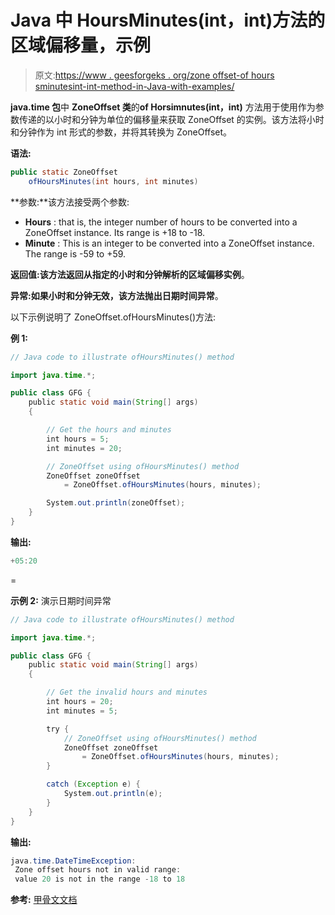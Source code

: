 # Java 中 HoursMinutes(int，int)方法的区域偏移量，示例

> 原文:[https://www . geesforgeks . org/zone offset-of hours sminutesint-int-method-in-Java-with-examples/](https://www.geeksforgeeks.org/zoneoffset-ofhoursminutesint-int-method-in-java-with-examples/)

**java.time 包**中 **ZoneOffset 类**的**of Horsimnutes(int，int)** 方法用于使用作为参数传递的以小时和分钟为单位的偏移量来获取 ZoneOffset 的实例。该方法将小时和分钟作为 int 形式的参数，并将其转换为 ZoneOffset。

**语法:**

```java
public static ZoneOffset 
    ofHoursMinutes(int hours, int minutes)

```

**参数:**该方法接受两个参数:

*   **Hours** : that is, the integer number of hours to be converted into a ZoneOffset instance. Its range is +18 to -18.
*   **Minute** : This is an integer to be converted into a ZoneOffset instance. The range is -59 to +59.

**返回值:**该方法返回从指定的小时和分钟解析的**区域偏移实例**。

**异常:**如果小时和分钟无效，该方法抛出**日期时间异常**。

以下示例说明了 ZoneOffset.ofHoursMinutes()方法:

**例 1:**

```java
// Java code to illustrate ofHoursMinutes() method

import java.time.*;

public class GFG {
    public static void main(String[] args)
    {

        // Get the hours and minutes
        int hours = 5;
        int minutes = 20;

        // ZoneOffset using ofHoursMinutes() method
        ZoneOffset zoneOffset
            = ZoneOffset.ofHoursMinutes(hours, minutes);

        System.out.println(zoneOffset);
    }
}
```

**输出:**

```java
+05:20

```

=

**示例 2:** 演示日期时间异常

```java
// Java code to illustrate ofHoursMinutes() method

import java.time.*;

public class GFG {
    public static void main(String[] args)
    {

        // Get the invalid hours and minutes
        int hours = 20;
        int minutes = 5;

        try {
            // ZoneOffset using ofHoursMinutes() method
            ZoneOffset zoneOffset
                = ZoneOffset.ofHoursMinutes(hours, minutes);
        }

        catch (Exception e) {
            System.out.println(e);
        }
    }
}
```

**输出:**

```java
java.time.DateTimeException:
 Zone offset hours not in valid range:
 value 20 is not in the range -18 to 18

```

**参考:** [甲骨文文档](https://docs.oracle.com/javase/9/docs/api/java/time/ZoneOffset.html#ofHoursMinutes-int-int-)